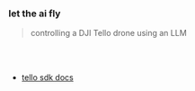 ### let the ai fly

> controlling a DJI Tello drone using an LLM

<br>
<br>

- [tello sdk docs](https://dl-cdn.ryzerobotics.com/downloads/Tello/Tello%20SDK%202.0%20User%20Guide.pdf)

<br>
<br>
